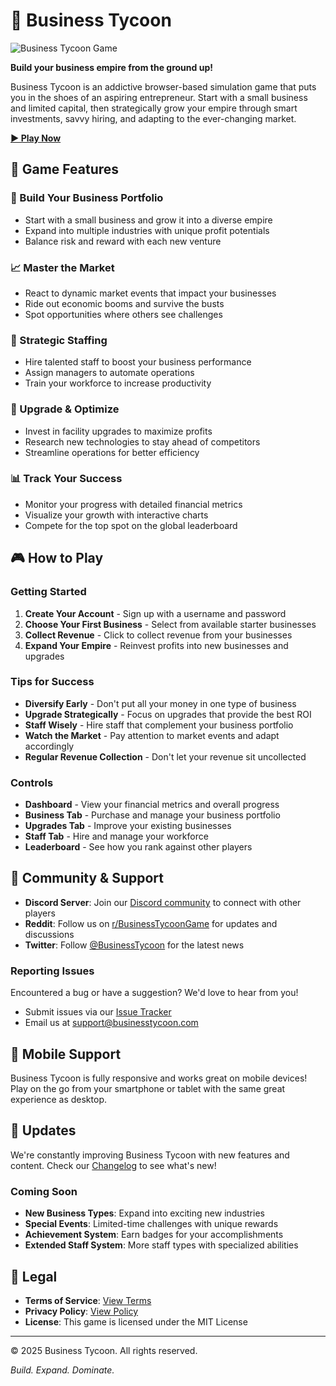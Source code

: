 # 🏢 Business Tycoon

![Business Tycoon Game](https://businesstycoon.vercel.app/logo.png)

**Build your business empire from the ground up!**

Business Tycoon is an addictive browser-based simulation game that puts you in the shoes of an aspiring entrepreneur. Start with a small business and limited capital, then strategically grow your empire through smart investments, savvy hiring, and adapting to the ever-changing market.

**[▶️ Play Now](https://businesstycoon.vercel.app)**

## 🌟 Game Features

### 💼 Build Your Business Portfolio
- Start with a small business and grow it into a diverse empire
- Expand into multiple industries with unique profit potentials
- Balance risk and reward with each new venture

### 📈 Master the Market
- React to dynamic market events that impact your businesses
- Ride out economic booms and survive the busts
- Spot opportunities where others see challenges

### 👥 Strategic Staffing
- Hire talented staff to boost your business performance
- Assign managers to automate operations
- Train your workforce to increase productivity

### 🔧 Upgrade & Optimize
- Invest in facility upgrades to maximize profits
- Research new technologies to stay ahead of competitors
- Streamline operations for better efficiency

### 📊 Track Your Success
- Monitor your progress with detailed financial metrics
- Visualize your growth with interactive charts
- Compete for the top spot on the global leaderboard

## 🎮 How to Play

### Getting Started

1. **Create Your Account** - Sign up with a username and password
2. **Choose Your First Business** - Select from available starter businesses
3. **Collect Revenue** - Click to collect revenue from your businesses
4. **Expand Your Empire** - Reinvest profits into new businesses and upgrades

### Tips for Success

- **Diversify Early** - Don't put all your money in one type of business
- **Upgrade Strategically** - Focus on upgrades that provide the best ROI
- **Staff Wisely** - Hire staff that complement your business portfolio
- **Watch the Market** - Pay attention to market events and adapt accordingly
- **Regular Revenue Collection** - Don't let your revenue sit uncollected

### Controls

- **Dashboard** - View your financial metrics and overall progress
- **Business Tab** - Purchase and manage your business portfolio
- **Upgrades Tab** - Improve your existing businesses
- **Staff Tab** - Hire and manage your workforce
- **Leaderboard** - See how you rank against other players

## 💬 Community & Support

- **Discord Server**: Join our [Discord community](https://discord.gg/businesstycoon) to connect with other players
- **Reddit**: Follow us on [r/BusinessTycoonGame](https://reddit.com/r/BusinessTycoonGame) for updates and discussions
- **Twitter**: Follow [@BusinessTycoon](https://twitter.com/BusinessTycoon) for the latest news

### Reporting Issues

Encountered a bug or have a suggestion? We'd love to hear from you!

- Submit issues via our [Issue Tracker](https://github.com/yourusername/businesstycoon/issues)
- Email us at support@businesstycoon.com

## 📱 Mobile Support

Business Tycoon is fully responsive and works great on mobile devices! Play on the go from your smartphone or tablet with the same great experience as desktop.

## 🔄 Updates

We're constantly improving Business Tycoon with new features and content. Check our [Changelog](https://businesstycoon.vercel.app/changelog) to see what's new!

### Coming Soon

- **New Business Types**: Expand into exciting new industries
- **Special Events**: Limited-time challenges with unique rewards
- **Achievement System**: Earn badges for your accomplishments
- **Extended Staff System**: More staff types with specialized abilities

## 📜 Legal

- **Terms of Service**: [View Terms](https://businesstycoon.vercel.app/terms)
- **Privacy Policy**: [View Policy](https://businesstycoon.vercel.app/privacy)
- **License**: This game is licensed under the MIT License

---

© 2025 Business Tycoon. All rights reserved.

*Build. Expand. Dominate.*
